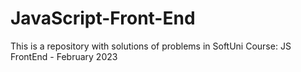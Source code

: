 # JavaScript-Front-End
This is a repository with solutions of problems in SoftUni Course: JS FrontEnd - February 2023
